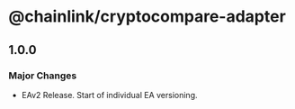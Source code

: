 # @chainlink/cryptocompare-adapter

## 1.0.0

### Major Changes

- EAv2 Release. Start of individual EA versioning.
